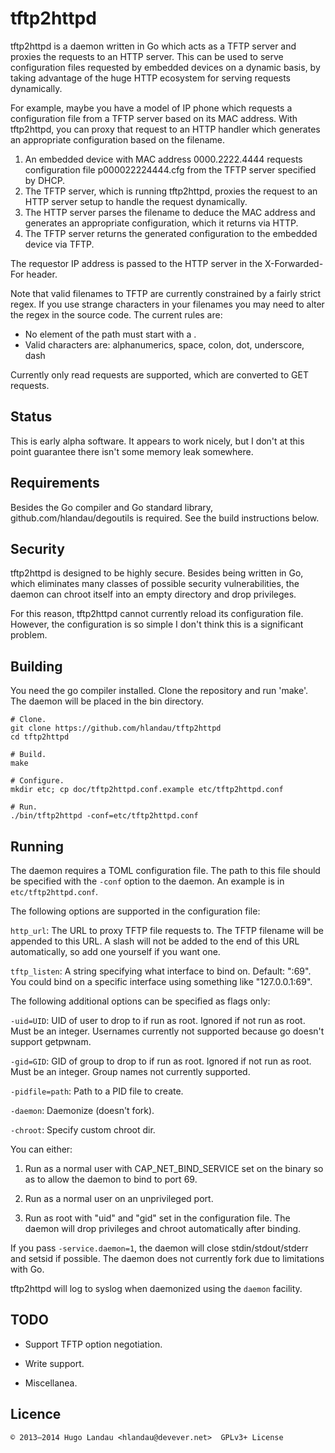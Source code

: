 tftp2httpd
==========
tftp2httpd is a daemon written in Go which acts as a TFTP server and proxies
the requests to an HTTP server. This can be used to serve configuration files
requested by embedded devices on a dynamic basis, by taking advantage of the
huge HTTP ecosystem for serving requests dynamically.

For example, maybe you have a model of IP phone which requests a configuration
file from a TFTP server based on its MAC address. With tftp2httpd, you can
proxy that request to an HTTP handler which generates an appropriate
configuration based on the filename.

  1. An embedded device with MAC address 0000.2222.4444 requests configuration
     file p000022224444.cfg from the TFTP server specified by DHCP.
  2. The TFTP server, which is running tftp2httpd, proxies the request to an
     HTTP server setup to handle the request dynamically.
  3. The HTTP server parses the filename to deduce the MAC address and
     generates an appropriate configuration, which it returns via HTTP.
  4. The TFTP server returns the generated configuration to the embedded device
     via TFTP.

The requestor IP address is passed to the HTTP server in the X-Forwarded-For
header.

Note that valid filenames to TFTP are currently constrained by a fairly strict
regex. If you use strange characters in your filenames you may need to alter
the regex in the source code. The current rules are:

  - No element of the path must start with a .
  - Valid characters are: alphanumerics, space, colon, dot, underscore, dash

Currently only read requests are supported, which are converted to GET
requests.

Status
------
This is early alpha software. It appears to work nicely, but I don't at this
point guarantee there isn't some memory leak somewhere.

Requirements
------------
Besides the Go compiler and Go standard library, github.com/hlandau/degoutils
is required. See the build instructions below.

Security
--------
tftp2httpd is designed to be highly secure. Besides being written in Go, which
eliminates many classes of possible security vulnerabilities, the daemon can
chroot itself into an empty directory and drop privileges.

For this reason, tftp2httpd cannot currently reload its configuration file.
However, the configuration is so simple I don't think this is a significant
problem.

Building
--------
You need the go compiler installed. Clone the repository and run 'make'. The
daemon will be placed in the bin directory.

    # Clone.
    git clone https://github.com/hlandau/tftp2httpd
    cd tftp2httpd

    # Build.
    make

    # Configure.
    mkdir etc; cp doc/tftp2httpd.conf.example etc/tftp2httpd.conf

    # Run.
    ./bin/tftp2httpd -conf=etc/tftp2httpd.conf

Running
-------
The daemon requires a TOML configuration file. The path to this file should be
specified with the `-conf` option to the daemon. An example is in
`etc/tftp2httpd.conf`.

The following options are supported in the configuration file:

  `http_url`: The URL to proxy TFTP file requests to. The TFTP filename will be
    appended to this URL. A slash will not be added to the end of this URL
    automatically, so add one yourself if you want one.

  `tftp_listen`: A string specifying what interface to bind on. Default: ":69".
    You could bind on a specific interface using something like "127.0.0.1:69".

The following additional options can be specified as flags only:

  `-uid=UID`: UID of user to drop to if run as root. Ignored if not run as root. Must
    be an integer. Usernames currently not supported because go doesn't support
    getpwnam.

  `-gid=GID`: GID of group to drop to if run as root. Ignored if not run as root. Must
    be an integer. Group names not currently supported.

  `-pidfile=path`: Path to a PID file to create.

  `-daemon`: Daemonize (doesn't fork).

  `-chroot`: Specify custom chroot dir.

You can either:

  1. Run as a normal user with CAP_NET_BIND_SERVICE set on the binary so as to
     allow the daemon to bind to port 69.

  2. Run as a normal user on an unprivileged port.

  3. Run as root with "uid" and "gid" set in the configuration file. The daemon
     will drop privileges and chroot automatically after binding.

If you pass `-service.daemon=1`, the daemon will close stdin/stdout/stderr and setsid
if possible. The daemon does not currently fork due to limitations with Go.

tftp2httpd will log to syslog when daemonized using the `daemon` facility.

TODO
----

  - Support TFTP option negotiation.

  - Write support.

  - Miscellanea.

Licence
-------

    © 2013—2014 Hugo Landau <hlandau@devever.net>  GPLv3+ License

